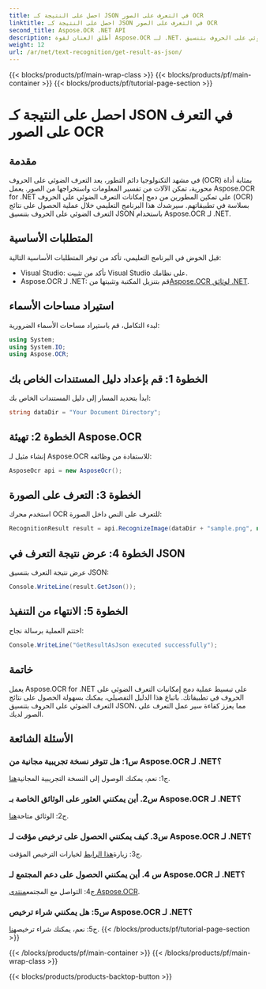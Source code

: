 ```yaml
---
title: احصل على النتيجة كـ JSON في التعرف على الصور OCR
linktitle: احصل على النتيجة كـ JSON في التعرف على الصور OCR
second_title: Aspose.OCR .NET API
description: أطلق العنان لقوة Aspose.OCR لـ .NET. تعلم كيفية الحصول على نتائج التعرف الضوئي على الحروف بتنسيق JSON دون عناء. قم بتعزيز التعرف على الصور باستخدام هذا الدليل المفصّل خطوة بخطوة.
weight: 12
url: /ar/net/text-recognition/get-result-as-json/
---
```


{{< blocks/products/pf/main-wrap-class >}}
{{< blocks/products/pf/main-container >}}
{{< blocks/products/pf/tutorial-page-section >}}

# احصل على النتيجة كـ JSON في التعرف على الصور OCR

## مقدمة

في مشهد التكنولوجيا دائم التطور، يعد التعرف الضوئي على الحروف (OCR) بمثابة أداة محورية، تمكن الآلات من تفسير المعلومات واستخراجها من الصور. يعمل Aspose.OCR for .NET على تمكين المطورين من دمج إمكانات التعرف الضوئي على الحروف (OCR) بسلاسة في تطبيقاتهم. سيرشدك هذا البرنامج التعليمي خلال عملية الحصول على نتائج التعرف الضوئي على الحروف بتنسيق JSON باستخدام Aspose.OCR لـ .NET.

## المتطلبات الأساسية

قبل الخوض في البرنامج التعليمي، تأكد من توفر المتطلبات الأساسية التالية:

- Visual Studio: تأكد من تثبيت Visual Studio على نظامك.
-  Aspose.OCR لـ .NET: قم بتنزيل المكتبة وتثبيتها من[Aspose.OCR لوثائق .NET](https://reference.aspose.com/ocr/net/).

## استيراد مساحات الأسماء

لبدء التكامل، قم باستيراد مساحات الأسماء الضرورية:

```csharp
using System;
using System.IO;
using Aspose.OCR;
```

## الخطوة 1: قم بإعداد دليل المستندات الخاص بك

ابدأ بتحديد المسار إلى دليل المستندات الخاص بك:

```csharp
string dataDir = "Your Document Directory";
```

## الخطوة 2: تهيئة Aspose.OCR

إنشاء مثيل لـ Aspose.OCR للاستفادة من وظائفه:

```csharp
AsposeOcr api = new AsposeOcr();
```

## الخطوة 3: التعرف على الصورة

استخدم محرك OCR للتعرف على النص داخل الصورة:

```csharp
RecognitionResult result = api.RecognizeImage(dataDir + "sample.png", new RecognitionSettings { });
```

## الخطوة 4: عرض نتيجة التعرف في JSON

عرض نتيجة التعرف بتنسيق JSON:

```csharp
Console.WriteLine(result.GetJson());
```

## الخطوة 5: الانتهاء من التنفيذ

اختتم العملية برسالة نجاح:

```csharp
Console.WriteLine("GetResultAsJson executed successfully");
```

## خاتمة

يعمل Aspose.OCR for .NET على تبسيط عملية دمج إمكانيات التعرف الضوئي على الحروف في تطبيقاتك. باتباع هذا الدليل التفصيلي، يمكنك بسهولة الحصول على نتائج التعرف الضوئي على الحروف بتنسيق JSON، مما يعزز كفاءة سير عمل التعرف على الصور لديك.

## الأسئلة الشائعة

### س1: هل تتوفر نسخة تجريبية مجانية من Aspose.OCR لـ .NET؟

 ج1: نعم، يمكنك الوصول إلى النسخة التجريبية المجانية[هنا](https://releases.aspose.com/).

### س2. أين يمكنني العثور على الوثائق الخاصة بـ Aspose.OCR لـ .NET؟

 ج2: الوثائق متاحة[هنا](https://reference.aspose.com/ocr/net/).

### س3. كيف يمكنني الحصول على ترخيص مؤقت لـ Aspose.OCR لـ .NET؟

 ج3: زيارة[هذا الرابط](https://purchase.aspose.com/temporary-license/) لخيارات الترخيص المؤقت.

### س 4. أين يمكنني الحصول على دعم المجتمع لـ Aspose.OCR لـ .NET؟

 ج4: التواصل مع المجتمع[منتدى Aspose.OCR](https://forum.aspose.com/c/ocr/16).

### س5: هل يمكنني شراء ترخيص Aspose.OCR لـ .NET؟

 ج5: نعم، يمكنك شراء ترخيص[هنا](https://purchase.aspose.com/buy).
{{< /blocks/products/pf/tutorial-page-section >}}

{{< /blocks/products/pf/main-container >}}
{{< /blocks/products/pf/main-wrap-class >}}

{{< blocks/products/products-backtop-button >}}
